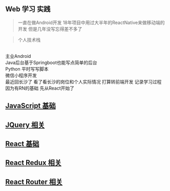 ## Web 学习 实践  

> 一直在做Android开发  18年项目中用过大半年的ReactNative来做移动端的开发  但是几年没写忘得差不多了   

>个人技术栈     
<br>
主业Android   
<br>
Java后台基于Springboot也能写点简单的后台    
<br>
Python 平时写写脚本 
<br>  
微信小程序开发   
<br>
最近回长沙了   看了看长沙的岗位和个人实际情况  打算转前端开发  记录学习过程  因为有RN的基础  先从React开始了

## [JavaScript 基础](https://github.com/Daemon1993/web_cc/blob/master/Js-base.md)

## [JQuery 相关](https://github.com/Daemon1993/web_cc/blob/master/jQuery-base.md)

## [React 基础](https://github.com/Daemon1993/web_cc/blob/master/react-base.md)

## [React Redux 相关](https://github.com/Daemon1993/web_cc/blob/master/React-redux.md)

 
 
## [React Router 相关](https://github.com/Daemon1993/web_cc/blob/master/React-Router.md)